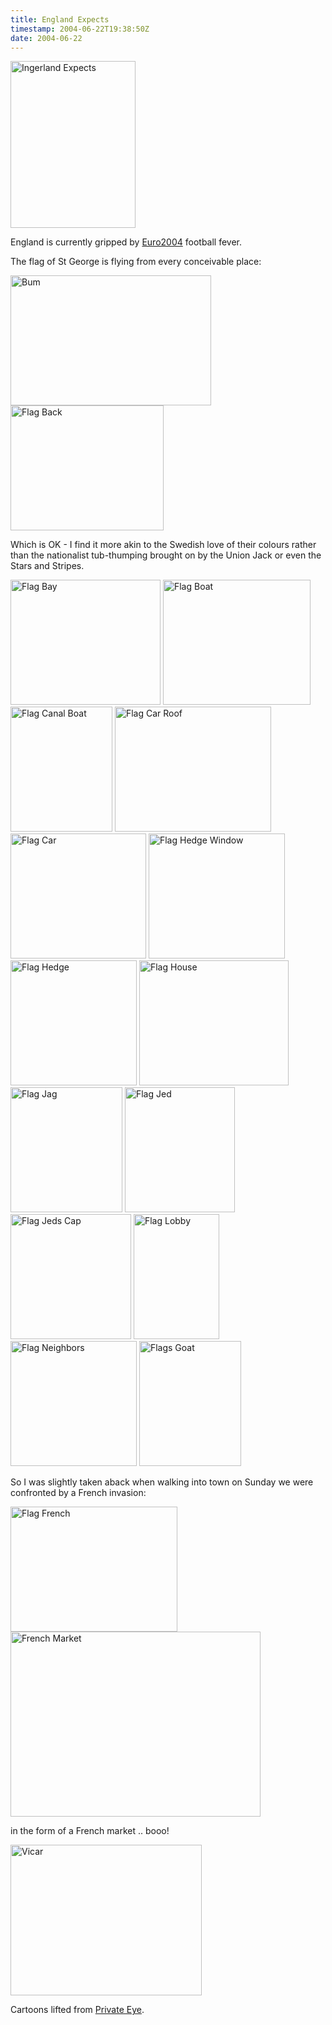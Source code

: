 ```yaml
---
title: England Expects
timestamp: 2004-06-22T19:38:50Z
date: 2004-06-22
---
```


<img src='/archives/Euro2004/Ingerland-Expects.jpg' width='200' height='267' alt='Ingerland Expects'>

England is currently gripped by <a href='http://www.euro2004.com/'>Euro2004</a> football fever.
<!--more-->
The flag of St George is flying from every conceivable place:

<img src='/archives/Euro2004/bum.jpg' width='321' height='208' alt='Bum'>

<img src='/archives/Euro2004/flag-back.jpg' width='245' height='200' alt='Flag Back'>

Which is OK - I find it more akin to the Swedish love of their colours rather than the nationalist tub-thumping brought on by the Union Jack or even the Stars and Stripes.

<img src='/archives/Euro2004/flag-bay.jpg' width='240' height='200' alt='Flag Bay'>

<img src='/archives/Euro2004/flag-boat.jpg' width='236' height='200' alt='Flag Boat'>

<img src='/archives/Euro2004/flag-canal-boat.jpg' width='163' height='200' alt='Flag Canal Boat'>

<img src='/archives/Euro2004/flag-car-roof.jpg' width='250' height='200' alt='Flag Car Roof'>

<img src='/archives/Euro2004/flag-car.jpg' width='217' height='200' alt='Flag Car'>

<img src='/archives/Euro2004/flag-hedge-window.jpg' width='218' height='200' alt='Flag Hedge Window'>

<img src='/archives/Euro2004/flag-hedge.jpg' width='202' height='200' alt='Flag Hedge'>

<img src='/archives/Euro2004/flag-house.jpg' width='239' height='200' alt='Flag House'>

<img src='/archives/Euro2004/flag-jag.jpg' width='179' height='200' alt='Flag Jag'>

<img src='/archives/Euro2004/flag-jed.jpg' width='176' height='200' alt='Flag Jed'>

<img src='/archives/Euro2004/flag-jeds-cap.jpg' width='193' height='200' alt='Flag Jeds Cap'>

<img src='/archives/Euro2004/flag-lobby.jpg' width='137' height='200' alt='Flag Lobby'>

<img src='/archives/Euro2004/flag-neighbors.jpg' width='202' height='200' alt='Flag Neighbors'>

<img src='/archives/Euro2004/flags-goat.jpg' width='163' height='200' alt='Flags Goat'>

So I was slightly taken aback when walking into town on Sunday we were confronted by a French invasion:

<img src='/archives/Euro2004/flag-french.jpg' width='267' height='200' alt='Flag French'>

<img src='/archives/Euro2004/french-market.jpg' width='400' height='296' alt='French Market'>

in the form of a French market .. booo!

<img src='/archives/Euro2004/vicar.jpg' width='306' height='241' alt='Vicar'>

Cartoons lifted from <a href='http://www.private-eye.co.uk'>Private Eye</a>.
